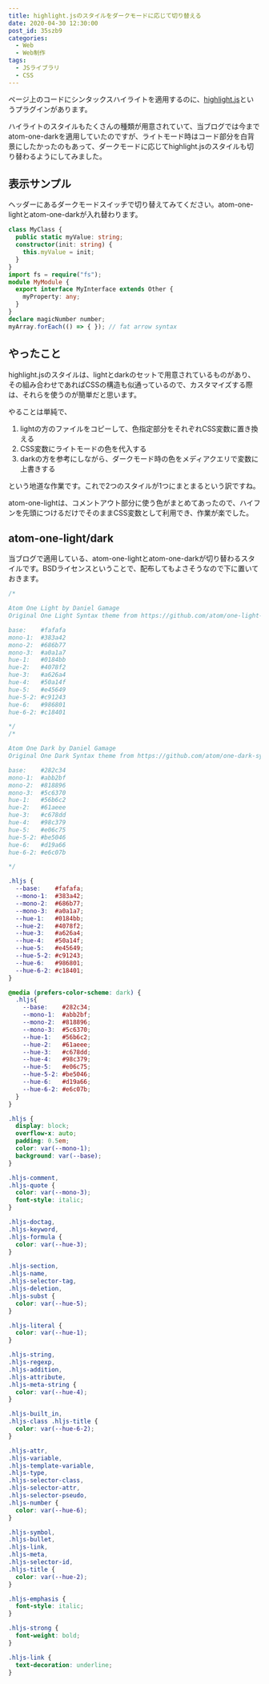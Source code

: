 ```yaml
---
title: highlight.jsのスタイルをダークモードに応じて切り替える
date: 2020-04-30 12:30:00
post_id: 35szb9
categories:
  - Web
  - Web制作
tags:
  - JSライブラリ
  - CSS
---
```


ページ上のコードにシンタックスハイライトを適用するのに、[highlight.js](https://highlightjs.org/)というプラグインがあります。

ハイライトのスタイルもたくさんの種類が用意されていて、当ブログでは今までatom-one-darkを適用していたのですが、ライトモード時はコード部分を白背景にしたかったのもあって、ダークモードに応じてhighlight.jsのスタイルも切り替わるようにしてみました。

<!-- more -->


## 表示サンプル

ヘッダーにあるダークモードスイッチで切り替えてみてください。atom-one-lightとatom-one-darkが入れ替わります。

```typescript
class MyClass {
  public static myValue: string;
  constructor(init: string) {
    this.myValue = init;
  }
}
import fs = require("fs");
module MyModule {
  export interface MyInterface extends Other {
    myProperty: any;
  }
}
declare magicNumber number;
myArray.forEach(() => { }); // fat arrow syntax
```


## やったこと

highlight.jsのスタイルは、lightとdarkのセットで用意されているものがあり、その組み合わせであればCSSの構造も似通っているので、カスタマイズする際は、それらを使うのが簡単だと思います。

やることは単純で、
1. lightの方のファイルをコピーして、色指定部分をそれぞれCSS変数に置き換える
2. CSS変数にライトモードの色を代入する
3. darkの方を参考にしながら、ダークモード時の色をメディアクエリで変数に上書きする

という地道な作業です。これで2つのスタイルが1つにまとまるという訳ですね。

atom-one-lightは、コメントアウト部分に使う色がまとめてあったので、ハイフンを先頭につけるだけでそのままCSS変数として利用でき、作業が楽でした。



## atom-one-light/dark

当ブログで適用している、atom-one-lightとatom-one-darkが切り替わるスタイルです。BSDライセンスということで、配布してもよさそうなので下に置いておきます。

```css
/*

Atom One Light by Daniel Gamage
Original One Light Syntax theme from https://github.com/atom/one-light-syntax

base:    #fafafa
mono-1:  #383a42
mono-2:  #686b77
mono-3:  #a0a1a7
hue-1:   #0184bb
hue-2:   #4078f2
hue-3:   #a626a4
hue-4:   #50a14f
hue-5:   #e45649
hue-5-2: #c91243
hue-6:   #986801
hue-6-2: #c18401

*/
/*

Atom One Dark by Daniel Gamage
Original One Dark Syntax theme from https://github.com/atom/one-dark-syntax

base:    #282c34
mono-1:  #abb2bf
mono-2:  #818896
mono-3:  #5c6370
hue-1:   #56b6c2
hue-2:   #61aeee
hue-3:   #c678dd
hue-4:   #98c379
hue-5:   #e06c75
hue-5-2: #be5046
hue-6:   #d19a66
hue-6-2: #e6c07b

*/

.hljs {
  --base:    #fafafa;
  --mono-1:  #383a42;
  --mono-2:  #686b77;
  --mono-3:  #a0a1a7;
  --hue-1:   #0184bb;
  --hue-2:   #4078f2;
  --hue-3:   #a626a4;
  --hue-4:   #50a14f;
  --hue-5:   #e45649;
  --hue-5-2: #c91243;
  --hue-6:   #986801;
  --hue-6-2: #c18401;
}

@media (prefers-color-scheme: dark) {
  .hljs{
    --base:    #282c34;
    --mono-1:  #abb2bf;
    --mono-2:  #818896;
    --mono-3:  #5c6370;
    --hue-1:   #56b6c2;
    --hue-2:   #61aeee;
    --hue-3:   #c678dd;
    --hue-4:   #98c379;
    --hue-5:   #e06c75;
    --hue-5-2: #be5046;
    --hue-6:   #d19a66;
    --hue-6-2: #e6c07b;
  }
}

.hljs {
  display: block;
  overflow-x: auto;
  padding: 0.5em;
  color: var(--mono-1);
  background: var(--base);
}

.hljs-comment,
.hljs-quote {
  color: var(--mono-3);
  font-style: italic;
}

.hljs-doctag,
.hljs-keyword,
.hljs-formula {
  color: var(--hue-3);
}

.hljs-section,
.hljs-name,
.hljs-selector-tag,
.hljs-deletion,
.hljs-subst {
  color: var(--hue-5);
}

.hljs-literal {
  color: var(--hue-1);
}

.hljs-string,
.hljs-regexp,
.hljs-addition,
.hljs-attribute,
.hljs-meta-string {
  color: var(--hue-4);
}

.hljs-built_in,
.hljs-class .hljs-title {
  color: var(--hue-6-2);
}

.hljs-attr,
.hljs-variable,
.hljs-template-variable,
.hljs-type,
.hljs-selector-class,
.hljs-selector-attr,
.hljs-selector-pseudo,
.hljs-number {
  color: var(--hue-6);
}

.hljs-symbol,
.hljs-bullet,
.hljs-link,
.hljs-meta,
.hljs-selector-id,
.hljs-title {
  color: var(--hue-2);
}

.hljs-emphasis {
  font-style: italic;
}

.hljs-strong {
  font-weight: bold;
}

.hljs-link {
  text-decoration: underline;
}
```
